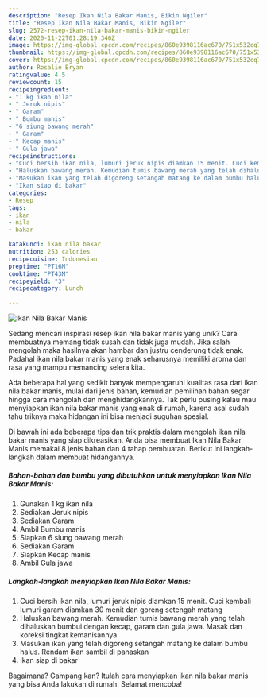```yaml
---
description: "Resep Ikan Nila Bakar Manis, Bikin Ngiler"
title: "Resep Ikan Nila Bakar Manis, Bikin Ngiler"
slug: 2572-resep-ikan-nila-bakar-manis-bikin-ngiler
date: 2020-11-22T01:28:19.346Z
image: https://img-global.cpcdn.com/recipes/860e9398116ac670/751x532cq70/ikan-nila-bakar-manis-foto-resep-utama.jpg
thumbnail: https://img-global.cpcdn.com/recipes/860e9398116ac670/751x532cq70/ikan-nila-bakar-manis-foto-resep-utama.jpg
cover: https://img-global.cpcdn.com/recipes/860e9398116ac670/751x532cq70/ikan-nila-bakar-manis-foto-resep-utama.jpg
author: Rosalie Bryan
ratingvalue: 4.5
reviewcount: 15
recipeingredient:
- "1 kg ikan nila"
- " Jeruk nipis"
- " Garam"
- " Bumbu manis"
- "6 siung bawang merah"
- " Garam"
- " Kecap manis"
- " Gula jawa"
recipeinstructions:
- "Cuci bersih ikan nila, lumuri jeruk nipis diamkan 15 menit. Cuci kembali lumuri garam diamkan 30 menit dan goreng setengah matang"
- "Haluskan bawang merah. Kemudian tumis bawang merah yang telah dihaluskan bumbui dengan kecap, garam dan gula jawa. Masak dan koreksi tingkat kemanisannya"
- "Masukan ikan yang telah digoreng setangah matang ke dalam bumbu halus. Rendam ikan sambil di panaskan"
- "Ikan siap di bakar"
categories:
- Resep
tags:
- ikan
- nila
- bakar

katakunci: ikan nila bakar 
nutrition: 253 calories
recipecuisine: Indonesian
preptime: "PT16M"
cooktime: "PT43M"
recipeyield: "3"
recipecategory: Lunch

---
```



![Ikan Nila Bakar Manis](https://img-global.cpcdn.com/recipes/860e9398116ac670/751x532cq70/ikan-nila-bakar-manis-foto-resep-utama.jpg)

Sedang mencari inspirasi resep ikan nila bakar manis yang unik? Cara membuatnya memang tidak susah dan tidak juga mudah. Jika salah mengolah maka hasilnya akan hambar dan justru cenderung tidak enak. Padahal ikan nila bakar manis yang enak seharusnya memiliki aroma dan rasa yang mampu memancing selera kita.



Ada beberapa hal yang sedikit banyak mempengaruhi kualitas rasa dari ikan nila bakar manis, mulai dari jenis bahan, kemudian pemilihan bahan segar hingga cara mengolah dan menghidangkannya. Tak perlu pusing kalau mau menyiapkan ikan nila bakar manis yang enak di rumah, karena asal sudah tahu triknya maka hidangan ini bisa menjadi suguhan spesial.


Di bawah ini ada beberapa tips dan trik praktis dalam mengolah ikan nila bakar manis yang siap dikreasikan. Anda bisa membuat Ikan Nila Bakar Manis memakai 8 jenis bahan dan 4 tahap pembuatan. Berikut ini langkah-langkah dalam membuat hidangannya.

<!--inarticleads1-->

##### Bahan-bahan dan bumbu yang dibutuhkan untuk menyiapkan Ikan Nila Bakar Manis:

1. Gunakan 1 kg ikan nila
1. Sediakan  Jeruk nipis
1. Sediakan  Garam
1. Ambil  Bumbu manis
1. Siapkan 6 siung bawang merah
1. Sediakan  Garam
1. Siapkan  Kecap manis
1. Ambil  Gula jawa




<!--inarticleads2-->

##### Langkah-langkah menyiapkan Ikan Nila Bakar Manis:

1. Cuci bersih ikan nila, lumuri jeruk nipis diamkan 15 menit. Cuci kembali lumuri garam diamkan 30 menit dan goreng setengah matang
1. Haluskan bawang merah. Kemudian tumis bawang merah yang telah dihaluskan bumbui dengan kecap, garam dan gula jawa. Masak dan koreksi tingkat kemanisannya
1. Masukan ikan yang telah digoreng setangah matang ke dalam bumbu halus. Rendam ikan sambil di panaskan
1. Ikan siap di bakar




Bagaimana? Gampang kan? Itulah cara menyiapkan ikan nila bakar manis yang bisa Anda lakukan di rumah. Selamat mencoba!

